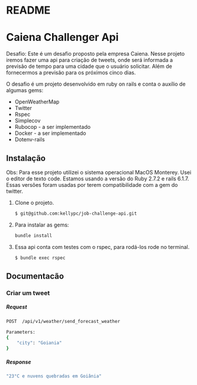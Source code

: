 # README

# Caiena Challenger Api

Desafio:
Este é um desafio proposto pela empresa Caiena.
Nesse projeto iremos fazer uma api para criação de tweets, onde será informada a previsão de tempo para uma cidade que o usuário solicitar. Além de fornecermos a previsão para os próximos cinco dias.



O desafio é um projeto desenvolvido em ruby on rails e conta o auxílio de algumas gems:
- OpenWeatherMap
- Twitter
- Rspec
- Simplecov
- Rubocop - a ser implementado
- Docker - a ser implementado
- Dotenv-rails

## Instalação

Obs: Para esse projeto utilizei o sistema operacional MacOS Monterey.
Usei o editor de texto code.
Estamos usando a versão do Ruby 2.7.2 e rails 6.1.7. Essas versões foram usadas por terem compatibilidade com a gem do twitter.
1. Clone o projeto.

   ```sh
   $ git@github.com:kellypc/job-challenge-api.git
   ```

2. Para instalar as gems:
   
   ```sh
   bundle install
   ```

3. Essa api conta com testes com o rspec, para rodá-los rode no terminal.

   ```sh
   $ bundle exec rspec
   ```

## Documentacão

### Criar um tweet

##### Request

```sh
POST  /api/v1/weather/send_forecast_weather
```

```sh
Parameters:
{
    "city": "Goiania"
}
```

##### Response

```sh
"23°C e nuvens quebradas em Goiânia"
```

